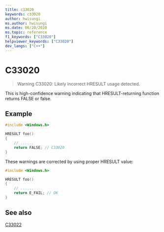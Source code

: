 ```yaml
---
title: c33020
keywords: c33020
author: hwisungi
ms.author: hwisungi
ms.date: 06/20/2020
ms.topic: reference
f1_keywords: ["C33020"]
helpviewer_keywords: ["C33020"]
dev_langs: ["C++"]
---
```

# C33020

> Warning C33020: Likely incorrect HRESULT usage detected.

This is high-confidence warning indicating that HRESULT-returning function returns FALSE or false.

## Example

```cpp
#include <Windows.h>

HRESULT foo()
{
    // ......
    return FALSE; // C33020
}
```

These warnings are corrected by using proper HRESULT value:
```cpp
#include <Windows.h>

HRESULT foo()
{
    // ......
    return E_FAIL; // OK
}
```

## See also

[C33022](/cpp/code-quality/c33022)
